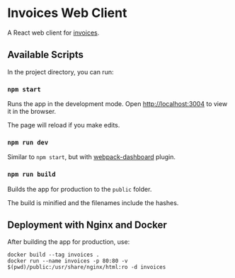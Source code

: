 # Invoices Web Client

A React web client for [invoices](https://github.com/reinert/invoices).

## Available Scripts

In the project directory, you can run:

### `npm start`

Runs the app in the development mode.
Open [http://localhost:3004](http://localhost:3004) to view it in the browser.

The page will reload if you make edits.

### `npm run dev`

Similar to `npm start`, but with [webpack-dashboard](https://github.com/FormidableLabs/webpack-dashboard) plugin.

### `npm run build`

Builds the app for production to the `public` folder.

The build is minified and the filenames include the hashes.

## Deployment with Nginx and Docker

After building the app for production, use:

```
docker build --tag invoices .
docker run --name invoices -p 80:80 -v $(pwd)/public:/usr/share/nginx/html:ro -d invoices
```
